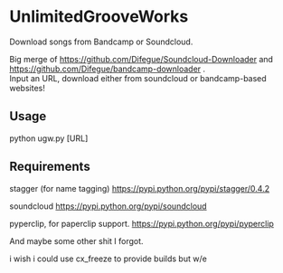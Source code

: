 UnlimitedGrooveWorks
====================

Download songs from Bandcamp or Soundcloud.

Big merge of https://github.com/Difegue/Soundcloud-Downloader and https://github.com/Difegue/bandcamp-downloader .  
Input an URL, download either from soundcloud or bandcamp-based websites! 
 
Usage
------------
python ugw.py [URL]

Requirements
------------

stagger (for name tagging)
https://pypi.python.org/pypi/stagger/0.4.2

soundcloud
https://pypi.python.org/pypi/soundcloud

pyperclip, for paperclip support.
https://pypi.python.org/pypi/pyperclip

And maybe some other shit I forgot.  

i wish i could use cx_freeze to provide builds but w/e
